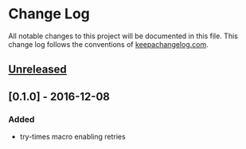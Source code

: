 # Change Log
All notable changes to this project will be documented in this
file. This change log follows the conventions of
[keepachangelog.com](http://keepachangelog.com/).

## [Unreleased]

## [0.1.0] - 2016-12-08
### Added
- try-times macro enabling retries

[Unreleased]: https://github.com/your-name/clj-relentless/compare/0.1.0...HEAD

